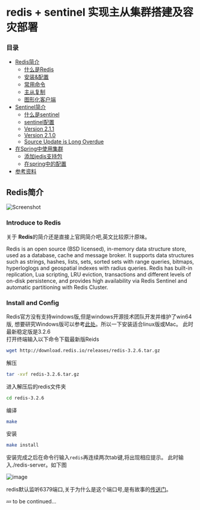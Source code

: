 # redis + sentinel 实现主从集群搭建及容灾部署

[TOC levels=2,3]: # "Table of Contents"

### 目录
- [Redis简介](#introduce-to-Redis )
    - [什么是Redis](#introduce-to-redis)
    - [安装&配置](#install-and-config)
    - [常用命令](#features)
    - [主从复制](#two-tier-model)
    - [图形化客户端](#two-tier-model)
- [Sentinel简介](#release-road-map)
    - [什么是sentinel](#version-230)
    - [sentinel配置](#version-220)
    - [Version 2.1.1](#version-211)
    - [Version 2.1.0](#version-210)
    - [Source Update is Long Overdue](#source-update-is-long-overdue)
- [在Spring中使用集群](#older-versions)
    - [添加jedis支持包](#version-184)
    - [在spring中的配置](#rogues-gallery-of-features)
- [参考资料](#background)


## Redis简介

![Screenshot](https://redis.io/images/redis-white.png)



### Introduce to Redis

关于 **Redis**的简介还是直接上官网简介吧,英文比较原汁原味。

Redis is an open source (BSD licensed), in-memory data structure store,
used as a database, cache and message broker.
It supports data structures such as strings, hashes, lists, sets,
sorted sets with range queries, bitmaps, hyperloglogs and geospatial
indexes with radius queries. Redis has built-in replication,
Lua scripting, LRU eviction, transactions and different levels of
on-disk persistence, and provides high availability via Redis
Sentinel and automatic partitioning with Redis Cluster.

### Install and Config

Redis官方没有支持windows版,但是windows开源技术团队开发并维护了win64版,
想要研究Windows版可以参考[此处][2]。所以一下安装适合linux版或Mac。
此时最新稳定版是3.2.6  
打开终端输入以下命令下载最新版Reids
```bash
wget http://download.redis.io/releases/redis-3.2.6.tar.gz
```
解压
```bash
tar -xvf redis-3.2.6.tar.gz
```
进入解压后的redis文件夹
```bash
cd redis-3.2.6
```
编译
```bash
make
```
安装
```bash
make install
```
安装完成之后在命令行输入`redis`再连续两次tab键,将出现相应提示。
此时输入./redis-server。如下图

![image](https://github.com/johnxue2013/docs/blob/master/images/redis-make-install.png)


redis默认监听6379端口,关于为什么是这个端口号,是有故事的[传送门][3]。

:zzz: to be continued...



[1]:https://redis.io/download "redis下载地址"
[2]:https://github.com/MSOpenTech/redis "windows版redis GITHUB地址"
[3]:http://oldblog.antirez.com/post/redis-as-LRU-cache.html "redis 6379故事"

